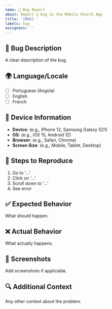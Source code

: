 ```yaml
---
name: 🐛 Bug Report
about: Report a bug in the Mobile Church App
title: '[BUG] '
labels: bug
assignees: ''
---
```


## 🐛 Bug Description
A clear description of the bug.

## 🌍 Language/Locale
- [ ] Portuguese (Angola)
- [ ] English
- [ ] French

## 📱 Device Information
- **Device**: (e.g., iPhone 12, Samsung Galaxy S21)
- **OS**: (e.g., iOS 15, Android 12)
- **Browser**: (e.g., Safari, Chrome)
- **Screen Size**: (e.g., Mobile, Tablet, Desktop)

## 🔄 Steps to Reproduce
1. Go to '...'
2. Click on '...'
3. Scroll down to '...'
4. See error

## ✅ Expected Behavior
What should happen.

## ❌ Actual Behavior
What actually happens.

## 📸 Screenshots
Add screenshots if applicable.

## 🔍 Additional Context
Any other context about the problem.
